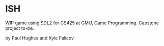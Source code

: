 # ISH
WIP game using SDL2 for CS425 at GMU, Game Programming. Capstone project to-be.

by Paul Hughes and Kyle Falicov

